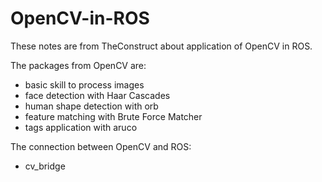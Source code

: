 # OpenCV-in-ROS
These notes are from TheConstruct about application of OpenCV in ROS.

The packages from OpenCV are:
  + basic skill to process images
  + face detection with Haar Cascades
  + human shape detection with orb
  + feature matching with Brute Force Matcher
  + tags application with aruco

The connection between OpenCV and ROS:
  + cv_bridge
